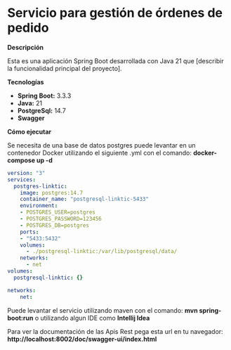 # Servicio para gestión de órdenes de pedido

**Descripción**

Esta es una aplicación Spring Boot desarrollada con Java 21 que [describir la funcionalidad principal del proyecto].

**Tecnologías**

* **Spring Boot:** 3.3.3
* **Java:** 21  
* **PostgreSql:** 14.7
* **Swagger**



**Cómo ejecutar**

Se necesita de una base de datos postgres puede  levantar en un contenedor Docker utilizando el siguiente .yml 
con el comando: **docker-compose up -d**
```yaml
version: "3"
services:
  postgres-linktic:
    image: postgres:14.7
    container_name: "postgresql-linktic-5433"
    environment:
    - POSTGRES_USER=postgres
    - POSTGRES_PASSWORD=123456
    - POSTGRES_DB=postgres
    ports:
    - "5433:5432"
    volumes:
      - ./postgresql-linktic:/var/lib/postgresql/data/
    networks:
      - net
volumes:
  postgresql-linktic: {}

networks:
    net:
```

Puede levantar el servicio utilizando maven con el comando: **mvn spring-boot:run** o utilizando algun IDE como **Intellij Idea**

Para ver la documentación de las Apis Rest pega esta url en tu navegador: **http://localhost:8002/doc/swagger-ui/index.html**